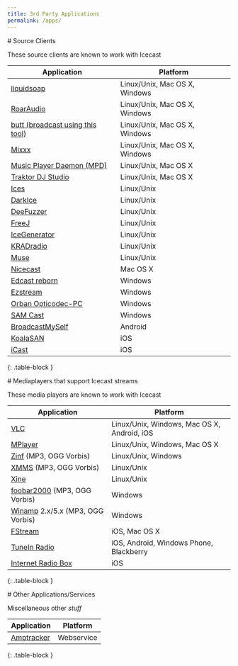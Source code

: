 ```yaml
---
title: 3rd Party Applications
permalink: /apps/
---
```

<article id="source-clients" markdown="1">
# Source Clients

These source clients are known to work with Icecast

|Application                                |Platform                     |
|-------------------------------------------|-----------------------------|
|[liquidsoap][liquidsoap]                   |Linux/Unix, Mac OS X, Windows|
|[RoarAudio][roaraudio]                     |Linux/Unix, Mac OS X, Windows|
|[butt (broadcast using this tool)][butt]   |Linux/Unix, Mac OS X, Windows|
|[Mixxx][mixxx]                             |Linux/Unix, Mac OS X, Windows|
|[Music Player Daemon (MPD)][mpd]           |Linux/Unix, Mac OS X         |
|[Traktor DJ Studio][traktor-dj-studio]     |Linux/Unix, Mac OS X         |
|[Ices][ices]                               |Linux/Unix                   |
|[DarkIce][darkice]                         |Linux/Unix                   |
|[DeeFuzzer][deefuzzer]                     |Linux/Unix                   |
|[FreeJ][freej]                             |Linux/Unix                   |
|[IceGenerator][icegenerator]               |Linux/Unix                   |
|[KRADradio][kradradio]                     |Linux/Unix                   |
|[Muse][muse]                               |Linux/Unix                   |
|[Nicecast][nicecast]                       |Mac OS X                     |
|[Edcast reborn][edcast-reborn]             |Windows                      |
|[Ezstream][ezstream]                       |Windows                      |
|[Orban Opticodec-PC][orban-opticode-pc]    |Windows                      |
|[SAM Cast][sam-cast]                       |Windows                      |
|[BroadcastMySelf][broadcastmyself]         |Android                      |
|[KoalaSAN][koalasan]                       |iOS                          |
|[iCast][icast]                             |iOS                          |
{: .table-block }

[butt]: http://butt.sourceforge.net/
[darkice]: https://code.google.com/p/darkice/
[deefuzzer]: https://pypi.python.org/pypi/DeeFuzzer/
[edcast-reborn]: http://code.google.com/p/edcast-reborn/
[ezstream]: http://www.icecast.org/ezstream.php
[freej]: http://freej.org
[icast]: http://icast.anthonymyatt.net/
[icegenerator]: http://sourceforge.net/projects/icegenerator/
[ices]: http://www.icecast.org/ices.php
[kradradio]: http://kradradio.com/
[liquidsoap]: http://liquidsoap.fm/
[mixxx]: http://mixxx.org/
[muse]: http://muse.dyne.org/
[mpd]: http://www.musicpd.org/
[nicecast]: http://www.rogueamoeba.com/nicecast/
[orban-opticode-pc]: http://www.orban.com/orban/products/stream/1010_overview.html
[roaraudio]: http://roaraudio.keep-cool.org/roaraudio.html
[sam-cast]: http://spacial.com/sam-cast
[traktor-dj-studio]: http://www.native-instruments.com/en/traktor/
[broadcastmyself]: http://novastreamapps.blogspot.fr
[koalasan]: http://koalasan.net

</article>

<article id="players" markdown="1">
# Mediaplayers that support Icecast streams

These media players are known to work with Icecast

|Application                                |Platform                                       |
|-------------------------------------------|-----------------------------------------------|
|[VLC][vlc]                                 |Linux/Unix, Windows, Mac OS X, Android, iOS    |
|[MPlayer][mplayer]                         |Linux/Unix, Windows, Mac OS X                  |
|[Zinf][zinf] (MP3, OGG Vorbis)             |Linux/Unix, Windows                            |
|[XMMS][xmms] (MP3, OGG Vorbis)             |Linux/Unix                                     |
|[Xine][xine]                               |Linux/Unix                                     |
|[foobar2000][foobar2000] (MP3, OGG Vorbis) |Windows                                        |
|[Winamp][winamp] 2.x/5.x (MP3, OGG Vorbis) |Windows                                        |
|[FStream][fstream]                         |iOS, Mac OS X                                  |
|[TuneIn Radio][tunein-radio]               |iOS, Android, Windows Phone, Blackberry        |
|[Internet Radio Box][internet-radio-box]   |iOS                                            |
{: .table-block }

[foobar2000]: http://www.foobar2000.org/
[winamp]: http://www.winamp.com/
[xmms]: http://www.xmms.org/
[zinf]: http://zinf.sourceforge.net/
[mplayer]: http://www.mplayerhq.hu/
[xine]: http://www.xine-project.org/
[vlc]: http://www.videolan.org/vlc/
[fstream]: http://www.sourcemac.com/?page=fstream
[tunein-radio]: http://tunein.com/get-tunein/
[internet-radio-box]: http://www.eingrad.com/products/internet-radio-box/

</article>

<article id="misc" markdown="1">
# Other Applications/Services

Miscellaneous other _stuff_

|Application                                |Platform                                       |
|-------------------------------------------|-----------------------------------------------|
|[Amptracker][amptracker]                   |Webservice                                     |
{: .table-block }

[amptracker]: http://amptracker.com/

</article>
